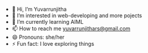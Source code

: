 - 👋 Hi, I’m Yuvarrunjitha
- 👀 I’m interested in web-developing and more pojects
- 🌱 I’m currently learning  AIML
- 📫 How to reach me yuvarrunjithars@gmail.com
- 😄 Pronouns: she/her
- ⚡ Fun fact: I love exploring things 

<!---
Yuvarrunjitha/Yuvarrunjitha is a ✨ special ✨ repository because its `README.md` (this file) appears on your GitHub profile.
You can click the Preview link to take a look at your changes.
--->
